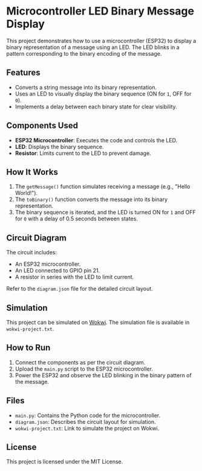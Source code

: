 # Microcontroller LED Binary Message Display

This project demonstrates how to use a microcontroller (ESP32) to display a binary representation of a message using an LED. The LED blinks in a pattern corresponding to the binary encoding of the message.

## Features

- Converts a string message into its binary representation.
- Uses an LED to visually display the binary sequence (ON for `1`, OFF for `0`).
- Implements a delay between each binary state for clear visibility.

## Components Used

- **ESP32 Microcontroller**: Executes the code and controls the LED.
- **LED**: Displays the binary sequence.
- **Resistor**: Limits current to the LED to prevent damage.

## How It Works

1. The `getMessage()` function simulates receiving a message (e.g., "Hello World!").
2. The `toBinary()` function converts the message into its binary representation.
3. The binary sequence is iterated, and the LED is turned ON for `1` and OFF for `0` with a delay of 0.5 seconds between states.

## Circuit Diagram

The circuit includes:
- An ESP32 microcontroller.
- An LED connected to GPIO pin 21.
- A resistor in series with the LED to limit current.

Refer to the `diagram.json` file for the detailed circuit layout.

## Simulation

This project can be simulated on [Wokwi](https://wokwi.com). The simulation file is available in `wokwi-project.txt`.

## How to Run

1. Connect the components as per the circuit diagram.
2. Upload the `main.py` script to the ESP32 microcontroller.
3. Power the ESP32 and observe the LED blinking in the binary pattern of the message.

## Files

- `main.py`: Contains the Python code for the microcontroller.
- `diagram.json`: Describes the circuit layout for simulation.
- `wokwi-project.txt`: Link to simulate the project on Wokwi.

## License

This project is licensed under the MIT License.